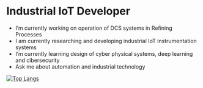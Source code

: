 

<!--
**rafaelfrc/rafaelfrc** is a ✨ _special_ ✨ repository because its `README.md` (this file) appears on your GitHub profile.


- 👯 I’m looking to collaborate on ...
- 🤔 I’m looking for help with ... 

- 📫 How to reach me: ...
- 😄 Pronouns: ...
- ⚡ Fun fact: ...

[![Rafael's github stats](https://github-readme-stats.vercel.app/api?username=rafaelfrc&count_private=true&show_icons=true?theme=synthwave)](https://github.com/anuraghazra/github-readme-stats)

-->

# Industrial IoT Developer

- I’m currently working on operation of DCS systems in Refining Processes
- I am currently researching and developing industrial IoT instrumentation systems
- I’m currently learning design of cyber physical systems, deep learning and cibersecurity  
- Ask me about automation and industrial technology

[![Top Langs](https://github-readme-stats.vercel.app/api/top-langs/?username=rafaelfrc&layout=compact)](https://github.com/anuraghazra/github-readme-stats)

